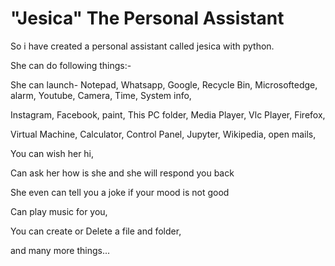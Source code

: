 # "Jesica" The Personal Assistant
So i have created a personal assistant called jesica with python.

She can do following things:-

She can launch- Notepad, Whatsapp, Google, Recycle Bin, Microsoftedge, alarm, Youtube, Camera, Time, System info, 

Instagram, Facebook, paint, This PC folder, Media Player, Vlc Player, Firefox, 

Virtual Machine, Calculator, Control Panel, Jupyter, Wikipedia, open mails, 

You can wish her hi,

Can ask her how is she and she will respond you back 

She even can tell you a joke if your mood is not good

 Can play music for you, 

 You can create or Delete a file and folder, 

and many more things...
